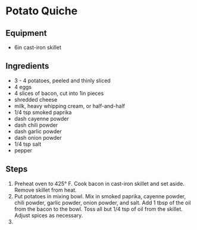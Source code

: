 # Potato Quiche

## Equipment
* 6in cast-iron skillet

## Ingredients
* 3 - 4 potatoes, peeled and thinly sliced
* 4 eggs
* 4 slices of bacon, cut into 1in pieces
* shredded cheese
* milk, heavy whipping cream, or half-and-half
* 1/4 tsp smoked paprika
* dash cayenne powder
* dash chili powder
* dash garlic powder
* dash onion powder
* 1/4 tsp salt
* pepper

## Steps
1. Preheat oven to 425° F. Cook bacon in cast-iron skillet and set aside. Remove skillet from heat.
2. Put potatoes in mixing bowl. Mix in smoked paprika, cayenne powder, chili powder, garlic powder, onion powder, and salt. Add 1 tbsp of the oil from the bacon to the bowl. Toss all but 1/4 tsp of oil from the skillet. Adjust spices as necessary.
3. 